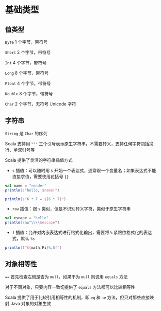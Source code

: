 # 基础类型

## 值类型

`Byte` 1 个字节，带符号

`Short` 2 个字节，带符号

`Int` 4 个字节，带符号

`Long` 8 个字节，带符号

`Float` 4 个字节，带符号

`Double` 8 个字节，带符号

`Char` 2 个字节，无符号 Unicode 字符

## 字符串

`String` 是 `Char` 的序列

Scala 支持用 `"""` 三个引号表示原生字符串，不需要转义，支持任何字符包括换行、单双引号等

Scala 提供了灵活的字符串插值方式

- `s` 插值：可以随时用 `$` 开始一个表达式，通常跟一个变量名；如果表达式不能直接求值，需要使用花括号 `{}`

```scala
val name = "reader"
println(s"hello, $name!")

println(s"6 * 7 = ${6 * 7}")
```

- `raw` 插值：跟 `s` 类似，但是不识别转义字符，类似于原生字符串

```scala
val escape = "hello"
println(raw"\\\\$escape")
```

- `f` 插值：允许对内嵌表达式进行格式化输出，需要将 `%` 紧跟欲格式化的表达式，默认 `%s`

```scala
println(f"${math.Pi}%.5f")
```

## 对象相等性

`==` 首先检查左侧是否为 `null`，如果不为 `null` 则调用 `equals` 方法

对于不同对象，只要内容一致切提供了 `equals` 方法都可以比较相等性

Scala 提供了用于比较引用相等性的机制，即 `eq` 和 `ne` 方法，但只对那些直接映射 Java 对象的对象生效 